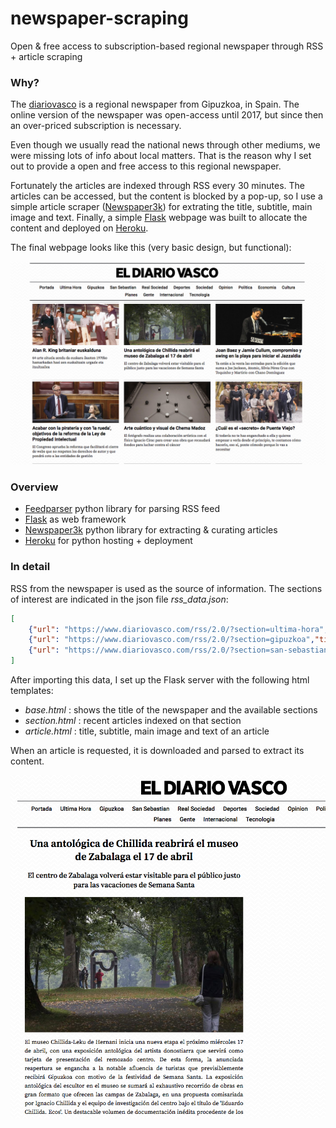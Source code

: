 # newspaper-scraping

Open & free access to subscription-based regional newspaper through RSS + article scraping

### Why?

The [diariovasco](https://www.diariovasco.com/) is a regional newspaper from Gipuzkoa, in Spain.
The online version of the newspaper was open-access until 2017, but since then an over-priced subscription is necessary. 

Even though we usually read the national news through other mediums, we were missing lots of info about local matters. That is the reason why I set out to provide a open and free access to this regional newspaper.

Fortunately the articles are indexed through RSS every 30 minutes. The articles can be accessed, but the content is blocked by a pop-up, so I use a simple article scraper ([Newspaper3k](https://newspaper.readthedocs.io/en/latest/)) for extrating the title, subtitle, main image and text. Finally, a simple [Flask](http://flask.pocoo.org/) webpage was built to allocate the content and deployed on [Heroku](https://www.heroku.com/).

The final webpage looks like this (very basic design, but functional):

<kbd>
  <img src="./docs/screenshot1.png">
</kbd>


### Overview

- [Feedparser](https://pythonhosted.org/feedparser/) python library for parsing RSS feed
- [Flask](http://flask.pocoo.org/) as web framework
- [Newspaper3k](https://newspaper.readthedocs.io/en/latest/) python library for extracting & curating articles
- [Heroku](https://www.heroku.com/) for python hosting + deployment

### In detail

RSS from the newspaper is used as the source of information. The sections of interest are indicated in the json file *rss_data.json*:
```json
[
	{"url": "https://www.diariovasco.com/rss/2.0/?section=ultima-hora", "title":"Ultima Hora"},
	{"url": "https://www.diariovasco.com/rss/2.0/?section=gipuzkoa","title":"Gipuzkoa"},
	{"url": "https://www.diariovasco.com/rss/2.0/?section=san-sebastian","title":"San Sebastian"}
]
```

After importing this data, I set up the Flask server with the following html templates:

- *base.html* : shows the title of the newspaper and the available sections
- *section.html* : recent articles indexed on that section
- *article.html* : title, subtitle, main image and text of an article 

When an article is requested, it is downloaded and parsed to extract its content.

<kbd>
  <img src="./docs/screenshot2.png">
</kbd>



